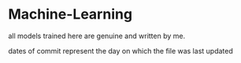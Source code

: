 # Machine-Learning

all models trained here are genuine and written by me.

dates of commit represent the day on which the file was last updated
